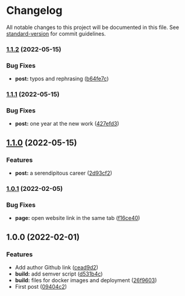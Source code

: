 # Changelog

All notable changes to this project will be documented in this file. See [standard-version](https://github.com/conventional-changelog/standard-version) for commit guidelines.

### [1.1.2](https://github.com/eyzi/blog/compare/v1.1.1...v1.1.2) (2022-05-15)


### Bug Fixes

* **post:** typos and rephrasing ([b64fe7c](https://github.com/eyzi/blog/commit/b64fe7cc113c7391b4f29935cd1712d07849bded))

### [1.1.1](https://github.com/eyzi/blog/compare/v1.1.0...v1.1.1) (2022-05-15)


### Bug Fixes

* **post:** one year at the new work ([427efd3](https://github.com/eyzi/blog/commit/427efd3d6928832abbd938eb6ea4c72b45f5b743))

## [1.1.0](https://github.com/eyzi/blog/compare/v1.0.1...v1.1.0) (2022-05-15)


### Features

* **post:** a serendipitous career ([2d93cf2](https://github.com/eyzi/blog/commit/2d93cf2b71d4c0df2bc3752885ce9584506819a3))

### [1.0.1](https://github.com/eyzi/blog/compare/v1.0.0...v1.0.1) (2022-02-05)


### Bug Fixes

* **page:** open website link in the same tab ([f16ce40](https://github.com/eyzi/blog/commit/f16ce40a8321d0db101f539e30a3c48446549938))

## 1.0.0 (2022-02-01)


### Features

* Add author Github link ([cead9d2](https://github.com/eyzi/blog/commit/cead9d288cf4e635576a5ac82d9798b0dacb5388))
* **build:** add semver script ([d531b4c](https://github.com/eyzi/blog/commit/d531b4cb8861962968d905dd02f9d59695c2d821))
* **build:** files for docker images and deployment ([26f9603](https://github.com/eyzi/blog/commit/26f9603ebb3c76de0de86d017ef7ce541cb31a3b))
* First post ([09404c2](https://github.com/eyzi/blog/commit/09404c21fc2a94db918437d4045c31cdc0a89599))

